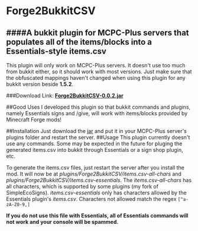 Forge2BukkitCSV
===============
####A bukkit plugin for MCPC-Plus servers that populates all of the items/blocks into a Essentials-style items.csv
---------------------------

This plugin will only work on MCPC-Plus servers. It doesn't use too much from bukkit either, so it should work with most versions. Just make sure that the obfuscated mappings haven't changed when using this plugin for any bukkit version beside **1.5.2**.

###Download Link: **[Forge2BukkitCSV-0.0.2.jar](http://pixelmon.us/mod-dl/Forge2BukkitCSV-0.0.2.jar)**

##Good Uses
I developed this plugin so that bukkit commands and plugins, namely Essentials signs and /give, will work with items/blocks provided by Minecraft Forge mods!

##Installation
Just download the [jar](http://pixelmon.us/mod-dl/Forge2BukkitCSV-0.0.2.jar) and put it in your MCPC-Plus server's plugins folder and restart the server.
##Usage
This plugin currently doesn't use any commands. Some may be expected in the future for pluging the generated items.csv into bukkit through Essentials or a sign shop plugin, etc.

To generate the items.csv files, just restart the server after you install the mod. It will now be at *plugins/Forge2BukkitCSV/items.csv-all-chars* and *plugins/Forge2BukkitCSV/items.csv-essentials*. The *items.csv-all-chars* has all characters, which is supported by some plugins (my fork of SimpleEcoSigns). *items.csv-essentials* only has characters allowed by the Essentials plugin's *items.csv*. Characters not allowed match the regex `[^a-zA-Z0-9,]`

**If you do not use this file with Essentials, all of Essentials commands will not work and your console will be spammed.**
